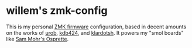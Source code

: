 # willem's zmk-config

This is my personal [ZMK firmware](https://github.com/zmkfirmware/zmk/)
configuration, based in decent amounts on the works of
[urob](https://github.com/urob/zmk-config),
[kdb424](https://github.com/kdb424/sweep-zmk), and
[klardotsh](https://github.com/klardotsh/zmk-config).
It powers my "smol boards" like
[Sam Mohr's Osprette](https://sammohr.dev/keyboards).
